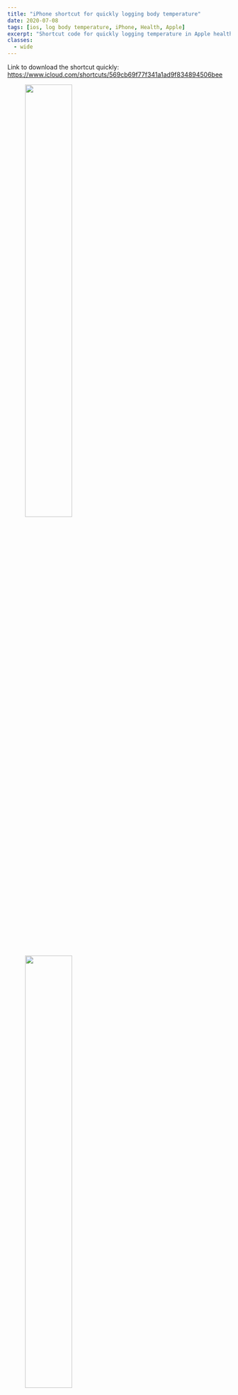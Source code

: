 ```yaml
---
title: "iPhone shortcut for quickly logging body temperature"
date: 2020-07-08
tags: [ios, log body temperature, iPhone, Health, Apple]
excerpt: "Shortcut code for quickly logging temperature in Apple health app"
classes:
  - wide
---
```

Link to download the shortcut quickly: https://www.icloud.com/shortcuts/569cb69f77f341a1ad9f834894506bee
<figure>
    <img width="50%" src="{{ site.url }}{{ site.baseurl }}/images/iosShortcuts/Fig2.jpg">
</figure>

<figure>
    <img width="50%" src="{{ site.url }}{{ site.baseurl }}/images/iosShortcuts/Fig3.jpg">
</figure>

NOTE: You may have to toggle "Allow Untrusted Shortcuts" in your Settings -> Shortcuts


<figure>
    <img width="50%" src="{{ site.url }}{{ site.baseurl }}/images/iosShortcuts/Fig0.jpg">
</figure>